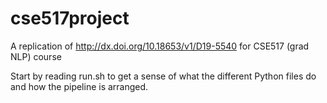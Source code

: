 # cse517project
A replication of http://dx.doi.org/10.18653/v1/D19-5540 for CSE517 (grad NLP) course

Start by reading run.sh to get a sense of what the different Python files do and how the pipeline is arranged.
